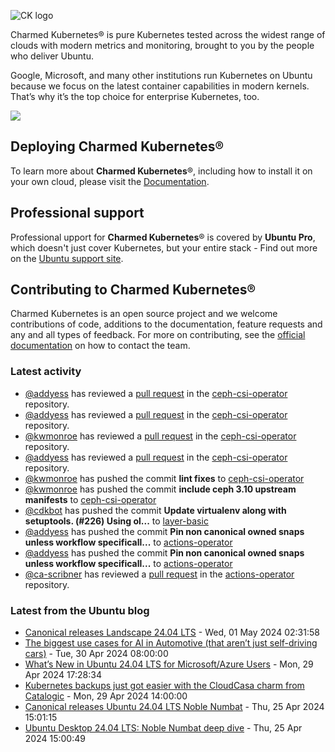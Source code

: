 ![CK logo](https://assets.ubuntu.com/v1/451d4cf4-Charmed+Kubernetes_RGB_onWhite_2022.svg)

Charmed Kubernetes® is pure Kubernetes tested across the widest range of clouds with modern metrics and monitoring, brought to you by the people who deliver Ubuntu.

Google, Microsoft, and many other institutions run Kubernetes on Ubuntu because we focus on the latest container capabilities in modern kernels. That’s why it’s the top choice for enterprise Kubernetes, too.

![](https://assets.ubuntu.com/v1/843c77b6-juju-at-a-glace.svg)

## Deploying Charmed Kubernetes®

To learn more about **Charmed Kubernetes**®, including how to install it on your own cloud, please visit the [Documentation][docs].

## Professional support

Professional upport for **Charmed Kubernetes**® is covered by **Ubuntu Pro**, which doesn't just cover Kubernetes, but your entire stack - Find out more on the [Ubuntu support site](https://ubuntu.com/support).

## Contributing to Charmed Kubernetes®

Charmed Kubernetes is an open source project and we welcome contributions of code, additions to the documentation, feature requests and any and all types of feedback. For more on contributing, see the [official documentation][get-in-touch] on how to contact the team.

<!-- LINKS -->
[docs]: https://ubuntu.com/kubernetes/docs
[get-in-touch]: https://ubuntu.com/kubernetes/docs/get-in-touch

### Latest activity

<!-- activity starts -->
 - [@addyess](https://github.com/addyess) has reviewed a [pull request](https://github.com/charmed-kubernetes/ceph-csi-operator/pull/17) in the [ceph-csi-operator](https://github.com/charmed-kubernetes/ceph-csi-operator) repository.
 - [@addyess](https://github.com/addyess) has reviewed a [pull request](https://github.com/charmed-kubernetes/ceph-csi-operator/pull/17) in the [ceph-csi-operator](https://github.com/charmed-kubernetes/ceph-csi-operator) repository.
 - [@kwmonroe](https://github.com/kwmonroe) has reviewed a [pull request](https://github.com/charmed-kubernetes/ceph-csi-operator/pull/17) in the [ceph-csi-operator](https://github.com/charmed-kubernetes/ceph-csi-operator) repository.
 - [@addyess](https://github.com/addyess) has reviewed a [pull request](https://github.com/charmed-kubernetes/ceph-csi-operator/pull/17) in the [ceph-csi-operator](https://github.com/charmed-kubernetes/ceph-csi-operator) repository.
 - [@kwmonroe](https://github.com/kwmonroe) has pushed the commit **lint fixes** to [ceph-csi-operator](https://github.com/charmed-kubernetes/ceph-csi-operator)
 - [@kwmonroe](https://github.com/kwmonroe) has pushed the commit **include ceph 3.10 upstream manifests** to [ceph-csi-operator](https://github.com/charmed-kubernetes/ceph-csi-operator)
 - [@cdkbot](https://github.com/cdkbot) has pushed the commit **Update virtualenv along with setuptools. (#226)  Using ol...** to [layer-basic](https://github.com/charmed-kubernetes/layer-basic)
 - [@addyess](https://github.com/addyess) has pushed the commit **Pin non canonical owned snaps unless workflow specificall...** to [actions-operator](https://github.com/charmed-kubernetes/actions-operator)
 - [@addyess](https://github.com/addyess) has pushed the commit **Pin non canonical owned snaps unless workflow specificall...** to [actions-operator](https://github.com/charmed-kubernetes/actions-operator)
 - [@ca-scribner](https://github.com/ca-scribner) has reviewed a [pull request](https://github.com/charmed-kubernetes/actions-operator/pull/76) in the [actions-operator](https://github.com/charmed-kubernetes/actions-operator) repository.
<!-- activity ends -->

<!-- roadmap starts -->

<!-- roadmap ends -->

### Latest from the Ubuntu blog

<!-- blog starts -->
* [Canonical releases Landscape 24.04 LTS](https://ubuntu.com//blog/canonical-releases-landscape-24-04-lts) - Wed, 01 May 2024 02:31:58 
* [The biggest use cases for AI in Automotive (that aren&#8217;t just self-driving cars)](https://ubuntu.com//blog/the-biggest-use-cases-for-ai-in-automotive-that-arent-just-self-driving-cars) - Tue, 30 Apr 2024 08:00:00 
* [What’s New in Ubuntu 24.04 LTS for Microsoft/Azure Users](https://ubuntu.com//blog/ubuntu-24-04-lts-azure-optimized) - Mon, 29 Apr 2024 17:28:34 
* [Kubernetes backups just got easier with the CloudCasa charm from Catalogic](https://ubuntu.com//blog/easier-k8s-backups-with-charmed-cloudcasa) - Mon, 29 Apr 2024 14:00:00 
* [Canonical releases Ubuntu 24.04 LTS Noble Numbat](https://ubuntu.com//blog/canonical-releases-ubuntu-24-04-noble-numbat) - Thu, 25 Apr 2024 15:01:15 
* [Ubuntu Desktop 24.04 LTS: Noble Numbat deep dive](https://ubuntu.com//blog/ubuntu-desktop-24-04-noble-numbat-deep-dive) - Thu, 25 Apr 2024 15:00:49 
<!-- blog ends -->
